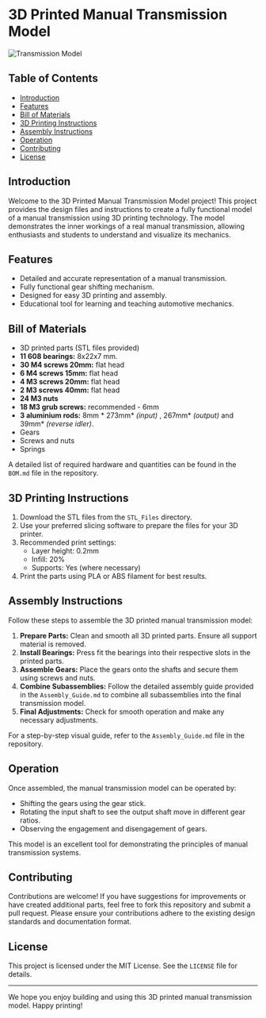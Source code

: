 # 3D Printed Manual Transmission Model

![Transmission Model](images/transmission_model_banner.jpg)

## Table of Contents

- [Introduction](#introduction)
- [Features](#features)
- [Bill of Materials](#bill-of-materials)
- [3D Printing Instructions](#3d-printing-instructions)
- [Assembly Instructions](#assembly-instructions)
- [Operation](#operation)
- [Contributing](#contributing)
- [License](#license)

## Introduction

Welcome to the 3D Printed Manual Transmission Model project! This project provides the design files and instructions to create a fully functional model of a manual transmission using 3D printing technology. The model demonstrates the inner workings of a real manual transmission, allowing enthusiasts and students to understand and visualize its mechanics.

## Features

- Detailed and accurate representation of a manual transmission.
- Fully functional gear shifting mechanism.
- Designed for easy 3D printing and assembly.
- Educational tool for learning and teaching automotive mechanics.

## Bill of Materials

- 3D printed parts (STL files provided)
- **11 608 bearings:** 8x22x7 mm.
- **30 M4 screws 20mm:** flat head
- **6 M4 screws 15mm:** flat head
- **4 M3 screws 20mm:** flat head
- **2 M3 screws 40mm:** flat head
- **24 M3 nuts**
- **18 M3 grub screws:** recommended - 6mm
- **3 aluminium rods:** 8mm * 273mm* *(input)* , 267mm* *(output)* and 39mm* *(reverse idler)*.
- Gears
- Screws and nuts
- Springs

A detailed list of required hardware and quantities can be found in the `BOM.md` file in the repository.

## 3D Printing Instructions

1. Download the STL files from the `STL_Files` directory.
2. Use your preferred slicing software to prepare the files for your 3D printer.
3. Recommended print settings:
   - Layer height: 0.2mm
   - Infill: 20%
   - Supports: Yes (where necessary)
4. Print the parts using PLA or ABS filament for best results.

## Assembly Instructions

Follow these steps to assemble the 3D printed manual transmission model:

1. **Prepare Parts:** Clean and smooth all 3D printed parts. Ensure all support material is removed.
2. **Install Bearings:** Press fit the bearings into their respective slots in the printed parts.
3. **Assemble Gears:** Place the gears onto the shafts and secure them using screws and nuts.
4. **Combine Subassemblies:** Follow the detailed assembly guide provided in the `Assembly_Guide.md` to combine all subassemblies into the final transmission model.
5. **Final Adjustments:** Check for smooth operation and make any necessary adjustments.

For a step-by-step visual guide, refer to the `Assembly_Guide.md` file in the repository.

## Operation

Once assembled, the manual transmission model can be operated by:

- Shifting the gears using the gear stick.
- Rotating the input shaft to see the output shaft move in different gear ratios.
- Observing the engagement and disengagement of gears.

This model is an excellent tool for demonstrating the principles of manual transmission systems.

## Contributing

Contributions are welcome! If you have suggestions for improvements or have created additional parts, feel free to fork this repository and submit a pull request. Please ensure your contributions adhere to the existing design standards and documentation format.

## License

This project is licensed under the MIT License. See the `LICENSE` file for details.

---

We hope you enjoy building and using this 3D printed manual transmission model. Happy printing!

